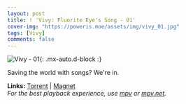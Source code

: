 ```yaml
---
layout: post
title: ! 'Vivy: Fluorite Eye's Song - 01'
cover-img: "https://poweris.moe/assets/img/vivy_01.jpg"
tags: [Vivy]
comments: false
---
```


![Vivy - 01](https://poweris.moe/assets/img/vivy_01.jpg){: .mx-auto.d-block :}

Saving the world with songs? We're in.

**Links:** [Torrent](https://nyaa.si/view/1372338) | [Magnet](magnet:?xt=urn:btih:b86b0300d1d2edf1969a0e82492f98cf91246809&dn=%5BYameteTomete%5D%20Vivy%20-%20Fluorite%20Eye%27s%20Song%20-%2001%20%5B048B95EE%5D.mkv&tr=http%3A%2F%2Fnyaa.tracker.wf%3A7777%2Fannounce&tr=udp%3A%2F%2Fopen.stealth.si%3A80%2Fannounce&tr=udp%3A%2F%2Ftracker.opentrackr.org%3A1337%2Fannounce&tr=udp%3A%2F%2Fexodus.desync.com%3A6969%2Fannounce&tr=udp%3A%2F%2Ftracker.torrent.eu.org%3A451%2Fannounce) <br>
*For the best playback experience, use [mpv](https://mpv.io/) or [mpv.net](https://mpv-net.github.io/mpv.net-web-site/).*